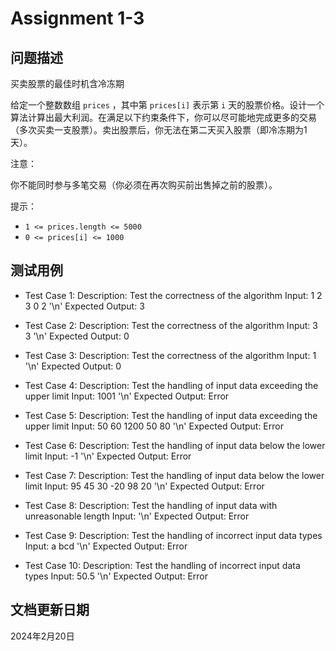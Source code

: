 # Assignment 1-3

## 问题描述

买卖股票的最佳时机含冷冻期

给定一个整数数组 `prices` ，其中第 `prices[i]` 表示第 `i` 天的股票价格。设计一个算法计算出最大利润。在满足以下约束条件下，你可以尽可能地完成更多的交易（多次买卖一支股票）。卖出股票后，你无法在第二天买入股票（即冷冻期为1天）。

注意：

你不能同时参与多笔交易（你必须在再次购买前出售掉之前的股票）。

提示：

* `1 <= prices.length <= 5000`
* `0 <= prices[i] <= 1000`

## 测试用例

* Test Case 1:
  Description: Test the correctness of the algorithm
  Input: 1 2 3 0 2 '\n'
  Expected Output: 3

* Test Case 2:
  Description: Test the correctness of the algorithm
  Input: 3 3 '\n'
  Expected Output: 0

* Test Case 3:
  Description: Test the correctness of the algorithm
  Input: 1 '\n'
  Expected Output: 0

* Test Case 4:
  Description: Test the handling of input data exceeding the upper limit
  Input: 1001 '\n'
  Expected Output: Error

* Test Case 5:
  Description: Test the handling of input data exceeding the upper limit
  Input: 50 60 1200 50 80 '\n'
  Expected Output: Error

* Test Case 6:
  Description: Test the handling of input data below the lower limit
  Input: -1 '\n'
  Expected Output: Error

* Test Case 7:
  Description: Test the handling of input data below the lower limit
  Input: 95 45 30 -20 98 20 '\n'
  Expected Output: Error

* Test Case 8:
  Description: Test the handling of input data with unreasonable length
  Input: '\n'
  Expected Output: Error

* Test Case 9:
  Description: Test the handling of incorrect input data types
  Input: a bcd '\n'
  Expected Output: Error

* Test Case 10:
  Description: Test the handling of incorrect input data types
  Input: 50.5 '\n'
  Expected Output: Error

## 文档更新日期

2024年2月20日